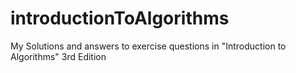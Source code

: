 # introductionToAlgorithms
My Solutions and answers to exercise questions in "Introduction to Algorithms" 3rd Edition
